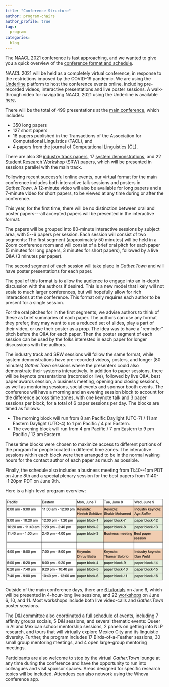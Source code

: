 ```yaml
---
title: "Conference Structure"
author: program-chairs
author_profile: true
tags:
  program
categories:
  blog
---
```

The NAACL 2021 conference is fast approaching, and we wanted to give you a quick overview of the [conference format and schedule](https://2021.naacl.org/program/).

NAACL 2021 will be held as a completely virtual conference, in response to the restrictions imposed by the COVID-19 pandemic.  We are using the [Underline](https://underline.io/events/122/reception) platform to host the conference events online, including pre-recorded videos, interactive presentations and live poster sessions.  A walk-through video for navigating NAACL 2021 using the Underline is available [here](https://screencast-o-matic.com/watch/crhwbGVh3vx).

There will be the total of 499 presentations at the [main conference](https://2021.naacl.org/conference-program/main/program.html), which includes:
- 350 long papers
- 127 short papers
- 18 papers published in the Transactions of the Association for Computational Linguistics (TACL), and
- 4 papers from the journal of Computational Linguistics (CL).

There are also 39 [industry track papers](https://2021.naacl.org/conference-program/industry/program.html), 17 [system demonstrations](https://2021.naacl.org/conference-program/demo/program.html), and 22 [Student Research Workshop](https://2021.naacl.org/conference-program/srw/program.html) (SRW) papers, which will be presented in sessions parallel with the main track.

Following recent successful online events, our virtual format for the main conference includes both interactive talk sessions and posters in *Gather.Town*. A 12-minute video will also be available for long papers and a 7-minute video for short papers, to be viewed at any time during or after the conference.

This year, for the first time, there will be no distinction between oral and poster papers---all accepted papers will be presented in the interactive format.

The papers will be grouped into 80-minute interactive sessions by subject area, with 5--6 papers per session.  Each session will consist of two segments:
The first segment (approximately 50 minutes) will be held in a Zoom conference room and will consist of a brief oral pitch for each paper (5 minutes for long papers, 3 minutes for short papers), followed by a live Q&A (3 minutes per paper).

The second segment of each session will take place in *Gather.Town* and will have poster presentations for each paper.

The goal of this format is to allow the audience to engage into an in-depth discussion with the authors if desired. This is a new model that likely will not scale to much larger conferences, but will hopefully allow for rich interactions at the conference. This format only requires each author to be present for a single session.

For the oral pitches for in the first segments, we advise authors to think of these as brief summaries of each paper.  The authors can use any format they prefer; they may want to use a reduced set of slides, play a part of their video, or use their poster as a prop. The idea was to have a "reminder" pitch before the Q&A for each paper. Then the poster segment of each session can be used by the folks interested in each paper for longer discussions with the authors.

The industry track and SRW sessions will follow the same format, while system demonstrations have pre-recorded videos, posters, and longer (80 minutes) *Gather.Town* sessions where the presenters could also demonstrate their systems interactively.
In addition to paper sessions, there will be keynote presentations (recorded or live), followed by live Q&A, best paper awards session, a business meeting, opening and closing sessions, as well as mentoring sessions, social events and sponsor booth events.
The conference will have a morning and an evening session block to account for the difference across time zones, with one keynote talk and 3 paper sessions per block, for a total of 6 paper sessions per day.  The blocks are timed as follows:

- The morning block will run from 8 am Pacific Daylight (UTC-7) / 11 am Eastern Daylight (UTC-4) to 1 pm Pacific / 4 pm Eastern.
- The evening block will run from 4 pm Pacific / 7 pm Eastern to 9 pm Pacific / 12 am Eastern.

These time blocks were chosen to maximize access to different portions of the program for people located in different time zones. The interactive sessions within each block were then arranged to be in the normal waking hours for the contact author of each paper as much as possible.

Finally, the schedule also includes a business meeting from 11:40--1pm PDT on June 8th and a special plenary session for the best papers from 11:40--1:20pm PDT on June 9th.

Here is a high-level program overview:

![Conference Program](/assets/images/conference_program.png)

Outside of the main conference days, there are [6 tutorials](https://2021.naacl.org/program/tutorials/) on June 6, which will be presented in 4-hour-long live sessions, and 22 [workshops](https://2021.naacl.org/program/workshops/) on June 6, 10, and 11. Most workshops include both live video-calls and *Gather.Town* poster sessions.

The [D&I committee](https://2021.naacl.org/committees/diversity-inclusion/) also coordinated a [full schedule of events](https://2021.naacl.org/program/social/), including 7 affinity groups socials, 5 D&I sessions, and several thematic events: Queer in AI and Mexican school mentorship sessions, 2 panels on getting into NLP research, and tours that will virtually explore Mexico City and its linguistic diversity. Further, the program includes 17 Birds-of-a-Feather sessions, 30 small group mentoring meetings, and 4 open large-group mentoring meetings.

Participants are also welcome to stop by the virtual *Gather.Town* lounge at any time during the conference and have the opportunity to run into colleagues and visit sponsor spaces. Areas designed for specific research topics will be included.  Attendees can also network using the Whova conference app.
